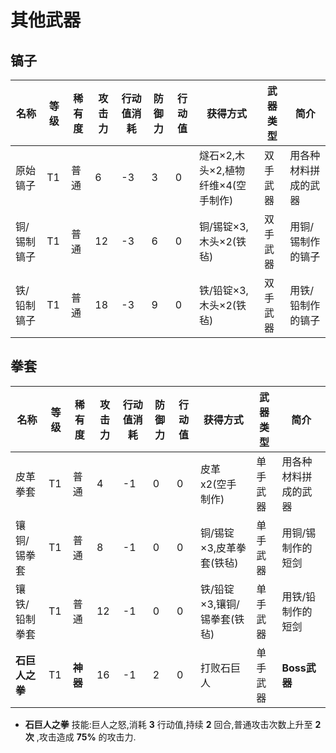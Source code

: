 # 其他武器

镐子
---

| 名称        | 等级 | 稀有度 | 攻击力 | 行动值消耗 | 防御力 | 行动值 | 获得方式                           | 武器类型 | 简介                 |
| ----------- | ---- | ------ | ------ | ---------- | ------ | ------ | ---------------------------------- | -------- | -------------------- |
| 原始镐子    | T1   | 普通   | 6      | -3         | 3      | 0      | 燧石×2,木头×2,植物纤维×4(空手制作) | 双手武器 | 用各种材料拼成的武器 |
| 铜/锡制镐子 | T1   | 普通   | 12     | -3         | 6      | 0      | 铜/锡锭×3,木头×2(铁毡)             | 双手武器 | 用铜/锡制作的镐子    |
| 铁/铅制镐子 | T1   | 普通   | 18     | -3         | 9      | 0      | 铁/铅锭×3,木头×2(铁毡)             | 双手武器 | 用铁/铅制作的镐子    |

拳套
---

| 名称        | 等级 | 稀有度 | 攻击力 | 行动值消耗 | 防御力 | 行动值 | 获得方式                           | 武器类型 | 简介                 |
| ----------- | ---- | ------ | ------ | ---------- | ------ | ------ | ---------------------------------- | -------- | -------------------- |
| 皮革拳套    | T1   | 普通   | 4      | -1         | 0      | 0      | 皮革x2(空手制作) | 单手武器 | 用各种材料拼成的武器 |
| 镶铜/锡拳套 | T1   | 普通   | 8     | -1         | 0      | 0      | 铜/锡锭×3,皮革拳套(铁毡)             | 单手武器 | 用铜/锡制作的短剑    |
| 镶铁/铅制拳套 | T1   | 普通   | 12     | -1         | 0      | 0      | 铁/铅锭×3,镶铜/锡拳套(铁毡)             | 单手武器 | 用铁/铅制作的短剑    |
| **石巨人之拳** | T1   | **神器**   | 16     | -1         | 2      | 0      |  打败石巨人            | 单手武器 | **Boss武器** |
* **石巨人之拳** 技能:巨人之怒,消耗 **3** 行动值,持续 **2** 回合,普通攻击次数上升至 **2次** ,攻击造成 **75%** 的攻击力.